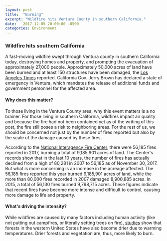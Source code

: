 ```yaml
---
layout: post
title:  "Burning"
excerpt: "Wildfire hits Ventura County in southern California."
date:   2017-12-05 20:00:00 -0500
categories: Environment
---
```


### Wildfire hits southern California

A fast-moving wildfire swept through Ventura county in southern California today, destroying homes and property, and prompting the evacuation of approximately 27,000 people. Approximately 50,000 acres of land have been burned and at least 150 structures have been damaged, the [Los Angeles Times](http://www.latimes.com/local/lanow/la-me-ln-school-fire-20171204-story.html) reported. California Gov. Jerry Brown has declared a state of emergency in Ventura, which mandates the release of additional funds and government personnel for the affected area.

#### Why does this matter?

To those living in the Ventura County area, why this event matters is a no brainer. For those living in  southern California, wildfires impact air quality and because the fire had not been contained yet as of the writing of this post, the fire still poses a risk to neighboring areas. For the rest of us, we should be concerned not just by the number of fires reported but also by the scale of the damage caused by these fires.  

According to the [National Interagency Fire Center](https://www.nifc.gov/fireInfo/nfn.htm), there were 56,185 fires reported in 2017, burning a total of 9,185,901 acres of land. The Center's records show that in the last 10 years, the number of fires has actually declined from a high of 80,281 in 2007 to 56,185 as of November 30, 2017. But what is more concerning is an increase in the acreage affected. The 56,185 fires reported this year burned 9,185,901 acres of land, while the more than 80,000 fires recorded in 2007 damaged 8,900,885 acres. In 2015, a total of 56,130 fires burned 9,798,715 acres. These figures indicate that recent fires have become more intense and difficult to control, causing more damage to life and property.

#### What's driving the intensity?

While wildfires are caused by many factors including human activity (like not putting out campfires, or literally setting trees on fire), [studies](https://www.scientificamerican.com/article/heres-what-we-know-about-wildfires-and-climate-change/) show that forests in the western United States have also become drier due to warming temperatures. Drier forests and vegetation are, thus, more likely to burn.
